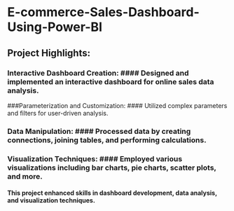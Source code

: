 # E-commerce-Sales-Dashboard-Using-Power-BI
## Project Highlights:
### Interactive Dashboard Creation: #### Designed and implemented an interactive dashboard for online sales data analysis.

###Parameterization and Customization: #### Utilized complex parameters and filters for user-driven analysis.

### Data Manipulation: #### Processed data by creating connections, joining tables, and performing calculations.

### Visualization Techniques: #### Employed various visualizations including bar charts, pie charts, scatter plots, and more.

#### This project enhanced skills in dashboard development, data analysis, and visualization techniques.

